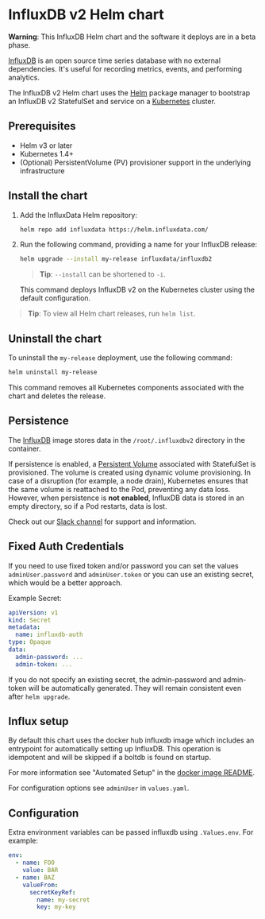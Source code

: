 # InfluxDB v2 Helm chart

**Warning**: This InfluxDB Helm chart and the software it deploys are in a beta phase.

[InfluxDB](https://github.com/influxdata/influxdb) is an open source time series
database with no external dependencies. It's useful for recording metrics,
events, and performing analytics.

The InfluxDB v2 Helm chart uses the [Helm](https://helm.sh) package manager to
bootstrap an InfluxDB v2 StatefulSet and service on a
[Kubernetes](http://kubernetes.io) cluster.

## Prerequisites

- Helm v3 or later
- Kubernetes 1.4+
- (Optional) PersistentVolume (PV) provisioner support in the underlying infrastructure

## Install the chart

1. Add the InfluxData Helm repository:

   ```bash
   helm repo add influxdata https://helm.influxdata.com/
   ```

2. Run the following command, providing a name for your InfluxDB release:

   ```bash
   helm upgrade --install my-release influxdata/influxdb2
   ```

   > **Tip**: `--install` can be shortened to `-i`.

   This command deploys InfluxDB v2 on the Kubernetes cluster using the default configuration.

  > **Tip**: To view all Helm chart releases, run `helm list`.

## Uninstall the chart

To uninstall the `my-release` deployment, use the following command:

```bash
helm uninstall my-release
```

This command removes all Kubernetes components associated with the chart and deletes the release.

## Persistence

The [InfluxDB](https://quay.io/influxdb/influxdb:2.0.0-beta) image stores data in the `/root/.influxdbv2` directory in the container.

If persistence is enabled, a [Persistent Volume](http://kubernetes.io/docs/user-guide/persistent-volumes/)
associated with StatefulSet is provisioned. The volume is created using dynamic
volume provisioning. In case of a disruption (for example, a node drain),
Kubernetes ensures that the same volume is reattached to the Pod, preventing any
data loss. However, when persistence is **not enabled**, InfluxDB data is stored
in an empty directory, so if a Pod restarts, data is lost.

Check out our [Slack channel](https://www.influxdata.com/slack) for support and information.

## Fixed Auth Credentials

If you need to use fixed token and/or password you can set the values
`adminUser.password` and `adminUser.token` or you can use an existing secret,
which would be a better approach.

Example Secret:

```yaml
apiVersion: v1
kind: Secret
metadata:
  name: influxdb-auth
type: Opaque
data:
  admin-password: ...
  admin-token: ...
```

If you do not specify an existing secret, the admin-password and admin-token
will be automatically generated. They will remain consistent even after
`helm upgrade`.

## Influx setup

By default this chart uses the docker hub influxdb image which includes an
entrypoint for automatically setting up InfluxDB. This operation is idempotent
and will be skipped if a boltdb is found on startup.

For more information see "Automated Setup" in the [docker image README](https://hub.docker.com/_/influxdb).

For configuration options see `adminUser` in `values.yaml`.

## Configuration

Extra environment variables can be passed influxdb using `.Values.env`. For
example:

```yaml
env:
  - name: FOO
    value: BAR
  - name: BAZ
    valueFrom:
      secretKeyRef:
        name: my-secret
        key: my-key
```
